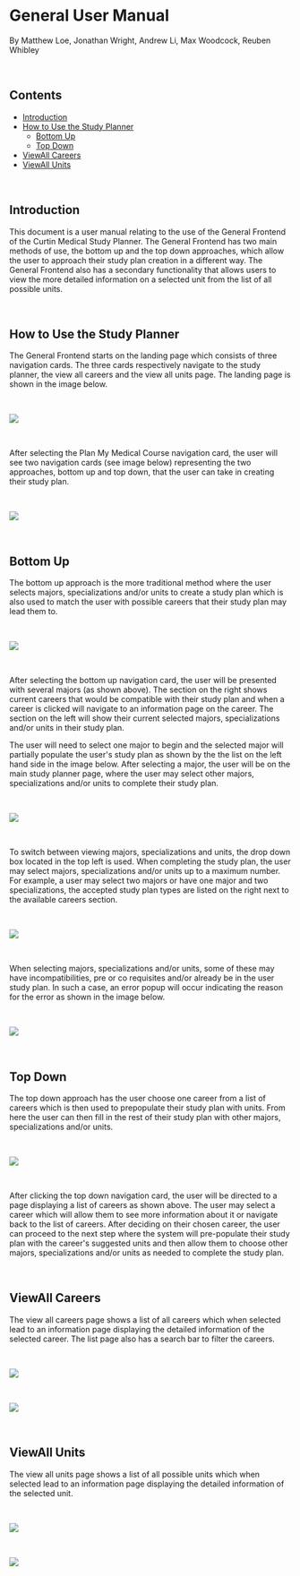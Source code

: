 # General User Manual

By Matthew Loe, Jonathan Wright, Andrew Li, Max Woodcock, Reuben Whibley

<p>&nbsp;</p>

## Contents

- [Introduction](#introduction)
- [How to Use the Study Planner](#how-to-use-the-study-planner)
    - [Bottom Up](#bottom-up)
    - [Top Down](#top-down)
- [ViewAll Careers](#viewall-careers)
- [ViewAll Units](#viewall-units)

<p>&nbsp;</p>

## Introduction

This document is a user manual relating to the use of the General Frontend of the Curtin Medical Study Planner. The General Frontend has two main methods of use, the bottom up and the top down approaches, which allow the user to approach their study plan creation in a different way. The General Frontend also has a secondary functionality that allows users to view the more detailed information on a selected unit from the list of all possible units.

<p>&nbsp;</p>

## How to Use the Study Planner

The General Frontend starts on the landing page which consists of three navigation cards. The three cards respectively navigate to the study planner, the view all careers and the view all units page. The landing page is shown in the image below.

<p>&nbsp;</p>

![](RackMultipart20211003-4-11jfs3r_html_b73777745f40068d.png)

<p>&nbsp;</p>

After selecting the Plan My Medical Course navigation card, the user will see two navigation cards (see image below) representing the two approaches, bottom up and top down, that the user can take in creating their study plan.

<p>&nbsp;</p>

![](RackMultipart20211003-4-11jfs3r_html_b678d76a0d57369.png)

<p>&nbsp;</p>

## Bottom Up

The bottom up approach is the more traditional method where the user selects majors, specializations and/or units to create a study plan which is also used to match the user with possible careers that their study plan may lead them to.

<p>&nbsp;</p>

![](RackMultipart20211003-4-11jfs3r_html_f075b668744989a7.png)

<p>&nbsp;</p>

After selecting the bottom up navigation card, the user will be presented with several majors (as shown above). The section on the right shows current careers that would be compatible with their study plan and when a career is clicked will navigate to an information page on the career. The section on the left will show their current selected majors, specializations and/or units in their study plan.

The user will need to select one major to begin and the selected major will partially populate the user&#39;s study plan as shown by the the list on the left hand side in the image below. After selecting a major, the user will be on the main study planner page, where the user may select other majors, specializations and/or units to complete their study plan.

<p>&nbsp;</p>

![](RackMultipart20211003-4-11jfs3r_html_809c21b1b319767.png)

<p>&nbsp;</p>

To switch between viewing majors, specializations and units, the drop down box located in the top left is used. When completing the study plan, the user may select majors, specializations and/or units up to a maximum number. For example, a user may select two majors or have one major and two specializations, the accepted study plan types are listed on the right next to the available careers section.

<p>&nbsp;</p>

![](RackMultipart20211003-4-11jfs3r_html_7e3990a242da715b.png)

<p>&nbsp;</p>

When selecting majors, specializations and/or units, some of these may have incompatibilities, pre or co requisites and/or already be in the user study plan. In such a case, an error popup will occur indicating the reason for the error as shown in the image below.

<p>&nbsp;</p>

![](RackMultipart20211003-4-11jfs3r_html_3bc9ab74ef34a7c7.png)

<p>&nbsp;</p>

## Top Down

The top down approach has the user choose one career from a list of careers which is then used to prepopulate their study plan with units. From here the user can then fill in the rest of their study plan with other majors, specializations and/or units.

<p>&nbsp;</p>

![](RackMultipart20211003-4-11jfs3r_html_f9adf3fcd61aab2e.png)

<p>&nbsp;</p>

After clicking the top down navigation card, the user will be directed to a page displaying a list of careers as shown above. The user may select a career which will allow them to see more information about it or navigate back to the list of careers. After deciding on their chosen career, the user can proceed to the next step where the system will pre-populate their study plan with the career&#39;s suggested units and then allow them to choose other majors, specializations and/or units as needed to complete the study plan.

<p>&nbsp;</p>

## ViewAll Careers

The view all careers page shows a list of all careers which when selected lead to an information page displaying the detailed information of the selected career. The list page also has a search bar to filter the careers.

<p>&nbsp;</p>

![](RackMultipart20211003-4-11jfs3r_html_307ed4c3888422f6.png)

<p>&nbsp;</p>

![](RackMultipart20211003-4-11jfs3r_html_f8edbefa91d12815.png)

<p>&nbsp;</p>

## ViewAll Units

The view all units page shows a list of all possible units which when selected lead to an information page displaying the detailed information of the selected unit.

<p>&nbsp;</p>

![](RackMultipart20211003-4-11jfs3r_html_c0d7ce9872943aaa.png)

<p>&nbsp;</p>

![](RackMultipart20211003-4-11jfs3r_html_94cf5fd7df0b8155.png)
